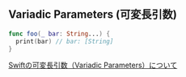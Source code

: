 ## Variadic Parameters (可変長引数)

```swift
func foo(_ bar: String...) {
  print(bar) // bar: [String]
}
```

[Swiftの可変長引数（Variadic Parameters）について](https://dev.classmethod.jp/smartphone/iphone/swift_variadic_parameters/)
